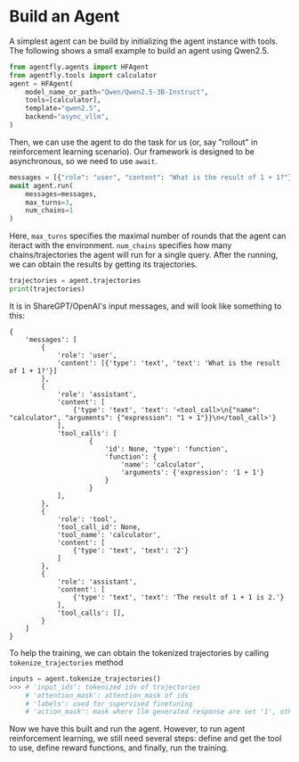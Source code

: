 # Build an Agent

A simplest agent can be build by initializing the agent instance with tools. The following shows a small example to build an agent using Qwen2.5.

```python
from agentfly.agents import HFAgent
from agentfly.tools import calculator
agent = HFAgent(
    model_name_or_path="Qwen/Qwen2.5-3B-Instruct",
    tools=[calculator],
    template="qwen2.5",
    backend="async_vllm",
)
```

Then, we can use the agent to do the task for us (or, say "rollout" in reinforcement learning scenario). Our framework is designed to be asynchronous, so we need to use `await`.

```python
messages = [{"role": "user", "content": "What is the result of 1 + 1?"}]
await agent.run(
    messages=messages,
    max_turns=3,
    num_chains=1
)
```
Here, `max_turns` specifies the maximal number of rounds that the agent can iteract with the environment. `num_chains` specifies how many chains/trajectories the agent will run for a single query. After the running, we can obtain the results by getting its trajectories.

```python
trajectories = agent.trajectories
print(trajectories)
```

It is in ShareGPT/OpenAI's input messages, and will look like something to this:
```
{
    'messages': [
        {
            'role': 'user', 
            'content': [{'type': 'text', 'text': 'What is the result of 1 + 1?'}]
        }, 
        {
            'role': 'assistant',
            'content': [
                {'type': 'text', 'text': '<tool_call>\n{"name": "calculator", "arguments": {"expression": "1 + 1"}}\n</tool_call>'}
            ], 
            'tool_calls': [
                    {
                        'id': None, 'type': 'function',
                        'function': {
                            'name': 'calculator',
                            'arguments': {'expression': '1 + 1'}
                        }
                    }
            ],
        },
        {
            'role': 'tool',
            'tool_call_id': None,
            'tool_name': 'calculator',
            'content': [
                {'type': 'text', 'text': '2'}
            ]
        }, 
        {
            'role': 'assistant', 
            'content': [
                {'type': 'text', 'text': 'The result of 1 + 1 is 2.'}
            ],
            'tool_calls': [],
        }
    ]
}
```

To help the training, we can obtain the tokenized trajectories by calling `tokenize_trajectories` method
```python
inputs = agent.tokenize_trajectories()
>>> # 'input_ids': tokenized ids of trajectories
    # 'attention_mask': attention_mask of ids
    # 'labels': used for supervised finetuning
    # 'action_mask': mask where llm generated response are set '1', otherwise '0'
```

Now we have this built and run the agent. However, to run agent reinforcement learning, we still need several steps: define and get the tool to use, define reward functions, and finally, run the training.